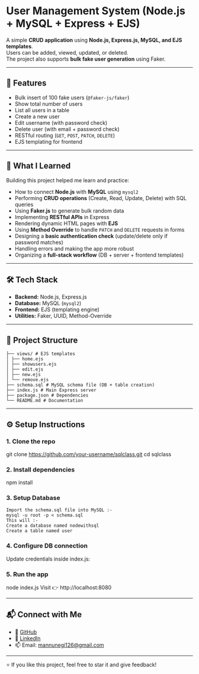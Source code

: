 # User Management System (Node.js + MySQL + Express + EJS)

A simple **CRUD application** using **Node.js, Express.js, MySQL, and EJS templates**.  
Users can be added, viewed, updated, or deleted.  
The project also supports **bulk fake user generation** using Faker.

---

## 🚀 Features
- Bulk insert of 100 fake users (`@faker-js/faker`)
- Show total number of users
- List all users in a table
- Create a new user
- Edit username (with password check)
- Delete user (with email + password check)
- RESTful routing (`GET`, `POST`, `PATCH`, `DELETE`)
- EJS templating for frontend

---

## 📖 What I Learned
Building this project helped me learn and practice:
- How to connect **Node.js** with **MySQL** using `mysql2`
- Performing **CRUD operations** (Create, Read, Update, Delete) with SQL queries
- Using **Faker.js** to generate bulk random data
- Implementing **RESTful APIs** in Express
- Rendering dynamic HTML pages with **EJS**
- Using **Method Override** to handle `PATCH` and `DELETE` requests in forms
- Designing a **basic authentication check** (update/delete only if password matches)
- Handling errors and making the app more robust
- Organizing a **full-stack workflow** (DB + server + frontend templates)

---

## 🛠️ Tech Stack
- **Backend:** Node.js, Express.js
- **Database:** MySQL (`mysql2`)
- **Frontend:** EJS (templating engine)
- **Utilities:** Faker, UUID, Method-Override

---

## 📂 Project Structure
```
├── views/ # EJS templates
│ ├── home.ejs
│ ├── showusers.ejs
│ ├── edit.ejs
│ ├── new.ejs
│ └── remove.ejs
├── schema.sql # MySQL schema file (DB + table creation)
├── index.js # Main Express server
├── package.json # Dependencies
└── README.md # Documentation
```

---

## ⚙️ Setup Instructions

### 1. Clone the repo
git clone https://github.com/your-username/sqlclass.git
cd sqlclass
### 2. Install dependencies
npm install
### 3. Setup Database
```
Import the schema.sql file into MySQL :-
mysql -u root -p < schema.sql
This will :-
Create a database named nodewithsql
Create a table named user
```
### 4. Configure DB connection
Update credentials inside index.js:
### 5. Run the app
node index.js
Visit 👉 http://localhost:8080

---


## 📬 Connect with Me

- 💼 [GitHub](https://github.com/mukulnegi2004)
- 💬 [LinkedIn](https://www.linkedin.com/in/mukul-negi-431039378/)
- 📫 Email: mannunegi126@gmail.com

---

⭐ If you like this project, feel free to star it and give feedback!
